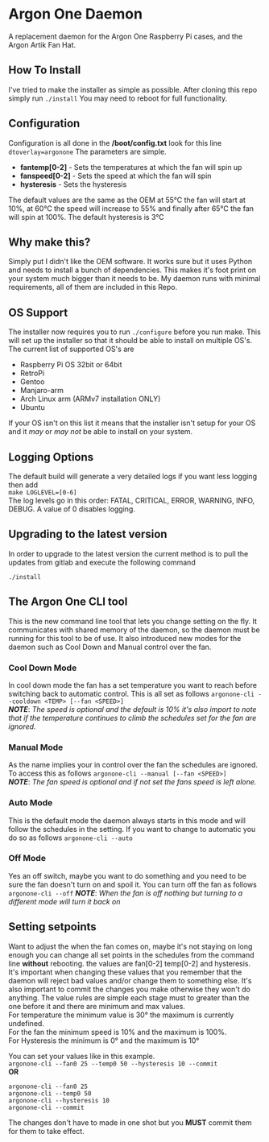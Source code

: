 # Argon One Daemon

A replacement daemon for the Argon One Raspberry Pi cases, and the Argon Artik Fan Hat.

## How To Install

I've tried to make the installer as simple as possible. After cloning this repo simply run ```./install``` You may need to reboot for full functionality.

## Configuration

Configuration is all done in the **/boot/config.txt** look for this line ```dtoverlay=argonone``` The parameters are simple.

* **fantemp[0-2]** - Sets the temperatures at which the fan will spin up
* **fanspeed[0-2]** - Sets the speed at which the fan will spin
* **hysteresis** - Sets the hysteresis

The default values are the same as the OEM at 55℃ the fan will start at 10%, at 60℃ the speed will increase to 55% and finally after 65℃ the fan will spin at 100%.  The default hysteresis is 3℃

## Why make this?

Simply put I didn't like the OEM software.  It works sure but it uses Python and needs to install a bunch of dependencies.  This makes it's foot print on your system much bigger than it needs to be.  My daemon runs with minimal requirements, all of them are included in this Repo.

## OS Support

The installer now requires you to run ```./configure``` before you run make. This will set up the installer so that it should be able to install on multiple OS's.  The current list of supported OS's are  

* Raspberry Pi OS 32bit or 64bit
* RetroPi
* Gentoo
* Manjaro-arm
* Arch Linux arm (ARMv7 installation ONLY)
* Ubuntu

If your OS isn't on this list it means that the installer isn't setup for your OS and it *may* or *may not* be able to install on your system.

## Logging Options

The default build will generate a very detailed logs if you want less logging then add  
```make LOGLEVEL=[0-6]```  
The log levels go in this order: FATAL, CRITICAL, ERROR, WARNING, INFO, DEBUG. A value of 0 disables logging.

## Upgrading to the latest version

In order to upgrade to the latest version the current method is to pull the updates from gitlab and execute the following command

```text
./install
```

## The Argon One CLI tool

This is the new command line tool that lets you change setting on the fly. It communicates with shared memory of the daemon, so the daemon must be running for this tool to be of use. It also introduced new modes for the daemon such as Cool Down and Manual control over the fan.

### Cool Down Mode

In cool down mode the fan has a set temperature you want to reach before switching back to automatic control.  This is all set as follows   ```argonone-cli --cooldown <TEMP> [--fan <SPEED>]```  
***NOTE***: *The speed is optional and the default is 10% it's also import to note that if the temperature continues to climb the schedules set for the fan are ignored.*  

### Manual Mode  

As the name implies your in control over the fan the schedules are ignored.  To access this as follows ```argonone-cli --manual [--fan <SPEED>]```  
***NOTE***: *The fan speed is optional and if not set the fans speed is left alone.*

### Auto Mode

This is the default mode the daemon always starts in this mode and will follow the schedules in the setting.  If you want to change to automatic you do so as follows ```argonone-cli --auto```

### Off Mode

Yes an off switch, maybe you want to do something and you need to be sure the fan doesn't turn on and spoil it.  You can turn off the fan as follows ```argonone-cli --off```
***NOTE***: *When the fan is off nothing but turning to a different mode will turn it back on*

## Setting setpoints

Want to adjust the when the fan comes on, maybe it's not staying on long enough you can change all set points in the schedules from the command line **without** rebooting.  the values are fan[0-2] temp[0-2] and hysteresis.  It's important when changing these values that you remember that the daemon will reject bad values and/or change them to something else.  It's also important to commit the changes you make otherwise they won't do anything.  The value rules are simple each stage must to greater than the one before it and there are minimum and max values.  
For temperature the minimum value is 30° the maximum is currently undefined.  
For the fan the minimum speed is 10% and the maximum is 100%.  
For Hysteresis the minimum is 0° and the maximum is 10°  

You can set your values like in this example.  
```argonone-cli --fan0 25 --temp0 50 --hysteresis 10 --commit```  
**OR**  

```text
argonone-cli --fan0 25
argonone-cli --temp0 50
argonone-cli --hysteresis 10
argonone-cli --commit
```

The changes don't have to made in one shot but you **MUST** commit them for them to take effect.
